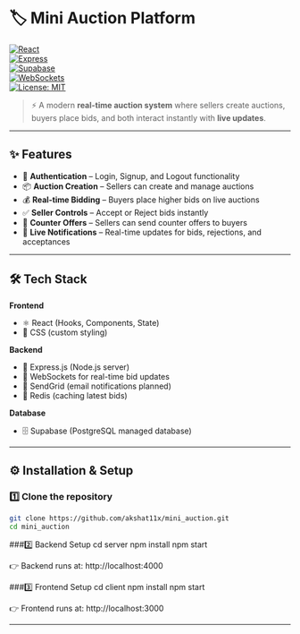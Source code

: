 # 🏷️ Mini Auction Platform  

[![React](https://img.shields.io/badge/Frontend-React-blue?logo=react)](https://react.dev/)  
[![Express](https://img.shields.io/badge/Backend-Express-green?logo=express)](https://expressjs.com/)  
[![Supabase](https://img.shields.io/badge/Database-Supabase-black?logo=supabase)](https://supabase.com/)  
[![WebSockets](https://img.shields.io/badge/RealTime-WebSockets-orange?logo=websocket)](#)  
[![License: MIT](https://img.shields.io/badge/License-MIT-yellow.svg)](LICENSE)  

> ⚡ A modern **real-time auction system** where sellers create auctions, buyers place bids, and both interact instantly with **live updates**.

---

## ✨ Features  

- 🔐 **Authentication** – Login, Signup, and Logout functionality  
- 📦 **Auction Creation** – Sellers can create and manage auctions  
- 💰 **Real-time Bidding** – Buyers place higher bids on live auctions  
- ✅ **Seller Controls** – Accept or Reject bids instantly  
- 🔄 **Counter Offers** – Sellers can send counter offers to buyers  
- 🔔 **Live Notifications** – Real-time updates for bids, rejections, and acceptances  

---

## 🛠️ Tech Stack  

**Frontend**  
- ⚛️ React (Hooks, Components, State)  
- 🎨 CSS (custom styling)  

**Backend**  
- 🚀 Express.js (Node.js server)  
- 🔗 WebSockets for real-time bid updates  
- 📧 SendGrid (email notifications planned)  
- 🛑 Redis (caching latest bids)  

**Database**  
- 🗄️ Supabase (PostgreSQL managed database)  

---

## ⚙️ Installation & Setup  

### 1️⃣ Clone the repository  
```bash
git clone https://github.com/akshat11x/mini_auction.git
cd mini_auction
```
###2️⃣ Backend Setup
cd server
npm install
npm start


👉 Backend runs at: http://localhost:4000

###3️⃣ Frontend Setup
cd client
npm install
npm start


👉 Frontend runs at: http://localhost:3000

---
